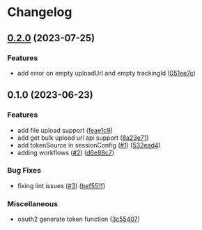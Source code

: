 # Changelog

## [0.2.0](https://github.com/rudderlabs/bing-ads-go-sdk/compare/v0.1.0...v0.2.0) (2023-07-25)


### Features

* add error on empty uploadUrl and empty trackingId ([051ee7c](https://github.com/rudderlabs/bing-ads-go-sdk/commit/051ee7c1acbae8537c6a7032fa3fe38eb3d7887a))

## 0.1.0 (2023-06-23)


### Features

* add file upload support ([feae1c9](https://github.com/rudderlabs/bing-ads-go-sdk/commit/feae1c9c0ffe044aac372418cca3ddf1113be015))
* add get bulk upload url api support ([8a23e71](https://github.com/rudderlabs/bing-ads-go-sdk/commit/8a23e71d8fa1308cce5f98682011663a4064e977))
* add tokenSource in sessionConfig ([#1](https://github.com/rudderlabs/bing-ads-go-sdk/issues/1)) ([532ead4](https://github.com/rudderlabs/bing-ads-go-sdk/commit/532ead458eefbdaa8c58cfcd324434a1608ef4ac))
* adding workflows ([#2](https://github.com/rudderlabs/bing-ads-go-sdk/issues/2)) ([d6e88c7](https://github.com/rudderlabs/bing-ads-go-sdk/commit/d6e88c72e33f223bf653cf5900866c2ba8e2ef2e))


### Bug Fixes

* fixing lint issues ([#3](https://github.com/rudderlabs/bing-ads-go-sdk/issues/3)) ([bef551f](https://github.com/rudderlabs/bing-ads-go-sdk/commit/bef551f6d7162bac198c56eadaa9253e57d2d0bc))


### Miscellaneous

* oauth2 generate token function ([3c55407](https://github.com/rudderlabs/bing-ads-go-sdk/commit/3c5540784a3c8c64c4948e8c35b391743170ac4e))
